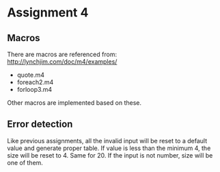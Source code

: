 # Assignment 4

## Macros

There are macros are referenced from: http://lynchjim.com/doc/m4/examples/
 - quote.m4
 - foreach2.m4
 - forloop3.m4

Other macros are implemented based on these.

## Error detection
Like previous assignments, all the invalid input will be reset to a default value and generate proper table.
If value is less than the minimum 4, the size will be reset to 4. Same for 20. If the input is not number, size will be one of them.